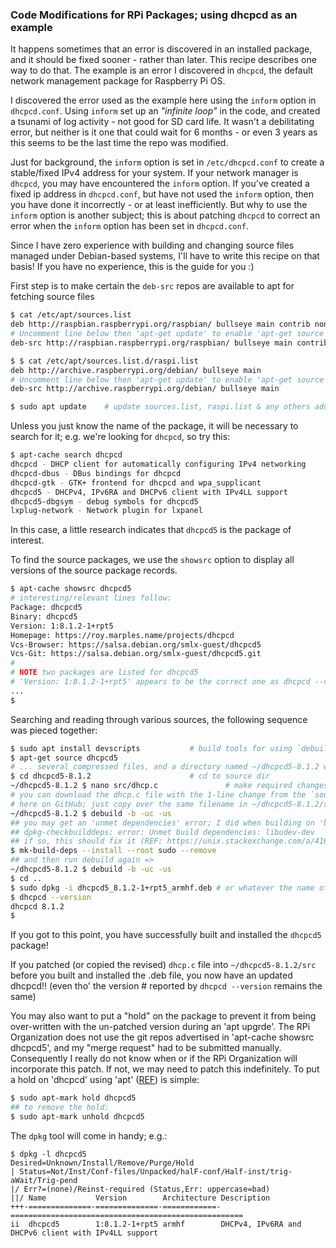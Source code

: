 ### Code Modifications for RPi Packages; using dhcpcd as an example

It happens sometimes that an error is discovered in an installed package, and it should be fixed sooner - rather than later. This recipe describes one way to do that. The example is an error I discovered in `dhcpcd`, the default network management package for Raspberry Pi OS.  

I discovered the error used as the example here using the `inform` option in `dhcpcd.conf`. Using `inform` set up an *"infinite loop"* in the code, and created a tsunami of log activity - not good for SD card life. It wasn't a debilitating error, but neither is it one that could wait for 6 months - or even 3 years as this seems to be the last time the repo was modified. 

Just for background, the `inform` option is set in `/etc/dhcpcd.conf` to create a stable/fixed IPv4 address for your system. If your network manager is `dhcpcd`, you may have encountered the `inform` option. If you've created a fixed ip address in `dhcpcd.conf`, but have not used the `inform` option, then you have done it incorrectly - or at least inefficiently. But why to use the `inform` option is another subject; this is about patching `dhcpcd` to correct an error when the `inform` option has been set in `dhcpcd.conf`.   

Since I have zero experience with building and changing source files managed under Debian-based systems, I'll have to write this recipe on that basis! If you have no experience, this is the guide for you :)  

First step is to make certain the `deb-src` repos are available to apt for fetching source files

```bash
$ cat /etc/apt/sources.list
deb http://raspbian.raspberrypi.org/raspbian/ bullseye main contrib non-free rpi
# Uncomment line below then 'apt-get update' to enable 'apt-get source'
deb-src http://raspbian.raspberrypi.org/raspbian/ bullseye main contrib non-free rpi 

$ $ cat /etc/apt/sources.list.d/raspi.list
deb http://archive.raspberrypi.org/debian/ bullseye main
# Uncomment line below then 'apt-get update' to enable 'apt-get source'
deb-src http://archive.raspberrypi.org/debian/ bullseye main

$ sudo apt update    # update sources.list, raspi.list & any others added
```

Unless you just know the name of the package, it will be necessary to search for it; e.g. we're looking for `dhcpcd`, so try this: 

```bash
$ apt-cache search dhcpcd
dhcpcd - DHCP client for automatically configuring IPv4 networking
dhcpcd-dbus - DBus bindings for dhcpcd
dhcpcd-gtk - GTK+ frontend for dhcpcd and wpa_supplicant
dhcpcd5 - DHCPv4, IPv6RA and DHCPv6 client with IPv4LL support
dhcpcd5-dbgsym - debug symbols for dhcpcd5
lxplug-network - Network plugin for lxpanel
```

In this case, a little research indicates that `dhcpcd5` is the package of interest.

To find the source packages, we use the `showsrc` option to display all versions of the source package records.


```bash
$ apt-cache showsrc dhcpcd5
# interesting/relevant lines follow:
Package: dhcpcd5
Binary: dhcpcd5
Version: 1:8.1.2-1+rpt5
Homepage: https://roy.marples.name/projects/dhcpcd
Vcs-Browser: https://salsa.debian.org/smlx-guest/dhcpcd5
Vcs-Git: https://salsa.debian.org/smlx-guest/dhcpcd5.git
# 
# NOTE two packages are listed for dhcpcd5
# 'Version: 1:8.1.2-1+rpt5' appears to be the correct one as dhcpcd --version ==> 8.1.2
...
$ 
```

Searching and reading through various sources, the following sequence was pieced together:


```bash
$ sudo apt install devscripts           # build tools for using `debuild`
$ apt-get source dhcpcd5
# ... several compressed files, and a directory named ~/dhcpcd5-8.1.2 were downloaded
$ cd dhcpcd5-8.1.2                      # cd to source dir
~/dhcpcd5-8.1.2 $ nano src/dhcp.c				# make required changes to the source
# you can download the dhcp.c file with the 1-line change from the `source` folder 
# here on GitHub; just copy over the same filename in ~/dhcpcd5-8.1.2/src
~/dhcpcd5-8.1.2 $ debuild -b -uc -us 
## you may get an 'unmet dependencies' error; I did when building on 'buster': 
## dpkg-checkbuilddeps: error: Unmet build dependencies: libudev-dev
## if so, this should fix it (REF: https://unix.stackexchange.com/a/416517/286615)
$ mk-build-deps --install --root sudo --remove
## and then run debuild again => 
~/dhcpcd5-8.1.2 $ debuild -b -uc -us
$ cd ..
$ sudo dpkg -i dhcpcd5_8.1.2-1+rpt5_armhf.deb # or whatever the name of the .deb file
$ dhcpcd --version
dhcpcd 8.1.2
$ 
```
If you got to this point, you have successfully built and installed the `dhcpcd5` package!

If you patched (or copied the revised) `dhcp.c` file into `~/dhcpcd5-8.1.2/src` before you built and installed the .deb file, you now have an updated dhcpcd!! (even tho' the version # reported by `dhcpcd --version` remains the same)

You may also want to put a "hold" on the package to prevent it from being over-written with the un-patched version during an 'apt upgrde'. The RPi Organization does not use the git repos advertised in 'apt-cache showsrc dhcpcd5', and my "merge request" had to be submitted manually. Consequently  I really do not know when or if the RPi Organization will incorporate this patch. If not, we may need to patch this indefinitely. To put a hold on 'dhcpcd' using 'apt' ([REF](https://askubuntu.com/questions/18654/how-to-prevent-updating-of-a-specific-package)) is simple:

```bash
$ sudo apt-mark hold dhcpcd5
## to remove the hold:
$ sudo apt-mark unhold dhcpcd5
```

The `dpkg` tool will come in handy; e.g.:

```
$ dpkg -l dhcpcd5
Desired=Unknown/Install/Remove/Purge/Hold
| Status=Not/Inst/Conf-files/Unpacked/halF-conf/Half-inst/trig-aWait/Trig-pend
|/ Err?=(none)/Reinst-required (Status,Err: uppercase=bad)
||/ Name           Version        Architecture Description
+++-==============-==============-============-====================================================
ii  dhcpcd5        1:8.1.2-1+rpt5 armhf        DHCPv4, IPv6RA and DHCPv6 client with IPv4LL support
```


